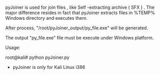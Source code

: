 
pyJoiner is used for join files , like Self -extracting archive ( SFX ) .
The major difference resides in fact that pyJoiner extracts files in %TEMP% Windows directory and executes them.
 

After process, "/root/pyJoiner_output/py_file.exe" will be generated. 

The output "py_file.exe" file must be execute under Windows platform.

 

Usage: 

root@kali# python pyJoiner.py

* pyJoiner is only for Kali Linux i386
